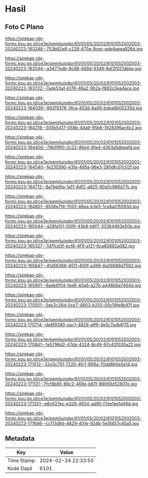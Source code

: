 # Hasil

## Foto C Plano

https://sirekap-obj-formc.kpu.go.id/ce3e/pemilu/pdpr/61/01/05/20/02/6101052002003-20240223-163248--753b62e8-c228-475e-9cec-ade4aeea826d.jpg

https://sirekap-obj-formc.kpu.go.id/ce3e/pemilu/pdpr/61/01/05/20/02/6101052002003-20240223-163544--a3477edb-8c88-468d-9349-8af2f021debe.jpg

https://sirekap-obj-formc.kpu.go.id/ce3e/pemilu/pdpr/61/01/05/20/02/6101052002003-20240223-163722--7ade53a1-b176-46a2-9b2a-f892c0ea4ace.jpg

https://sirekap-obj-formc.kpu.go.id/ce3e/pemilu/pdpr/61/01/05/20/02/6101052002003-20240223-164039--892f9378-3fca-453d-8a06-bdea6b05235d.jpg

https://sirekap-obj-formc.kpu.go.id/ce3e/pemilu/pdpr/61/01/05/20/02/6101052002003-20240223-164218--305b5417-058b-4da9-95b6-1928296ac6c2.jpg

https://sirekap-obj-formc.kpu.go.id/ce3e/pemilu/pdpr/61/01/05/20/02/6101052002003-20240223-164400--79b1f9f0-3c22-46e4-91e4-4363a5dbeafd.jpg

https://sirekap-obj-formc.kpu.go.id/ce3e/pemilu/pdpr/61/01/05/20/02/6101052002003-20240223-164540--fe235590-e3fa-495a-96e3-280dfc07c02f.jpg

https://sirekap-obj-formc.kpu.go.id/ce3e/pemilu/pdpr/61/01/05/20/02/6101052002003-20240223-164712--8a7bb6fa-1a11-4df2-a825-90a0c986d77c.jpg

https://sirekap-obj-formc.kpu.go.id/ce3e/pemilu/pdpr/61/01/05/20/02/6101052002003-20240223-164851--8556e7f4-1593-48ea-b3e5-1ce8a015593d.jpg

https://sirekap-obj-formc.kpu.go.id/ce3e/pemilu/pdpr/61/01/05/20/02/6101052002003-20240223-165044--a28fa101-50f6-43b8-b8f7-33364463e50b.jpg

https://sirekap-obj-formc.kpu.go.id/ce3e/pemilu/pdpr/61/01/05/20/02/6101052002003-20240223-165327--7d7fcd3f-ecf8-4f1f-a121-6ca60892a082.jpg

https://sirekap-obj-formc.kpu.go.id/ce3e/pemilu/pdpr/61/01/05/20/02/6101052002003-20240223-165647--41d56388-4511-400f-a366-6a06688d7592.jpg

https://sirekap-obj-formc.kpu.go.id/ce3e/pemilu/pdpr/61/01/05/20/02/6101052002003-20240223-165901--9ade6f04-fee6-40a6-a27b-a448b6a7464d.jpg

https://sirekap-obj-formc.kpu.go.id/ce3e/pemilu/pdpr/61/01/05/20/02/6101052002003-20240223-170501--3eb3c26d-0ce7-4803-b255-00c19fe8b97f.jpg

https://sirekap-obj-formc.kpu.go.id/ce3e/pemilu/pdpr/61/01/05/20/02/6101052002003-20240223-170714--de8f9380-eac1-4829-aff9-4e5c7adb8115.jpg

https://sirekap-obj-formc.kpu.go.id/ce3e/pemilu/pdpr/61/01/05/20/02/6101052002003-20240223-170841--1e5796d2-47da-4324-8c49-97c42f030a22.jpg

https://sirekap-obj-formc.kpu.go.id/ce3e/pemilu/pdpr/61/01/05/20/02/6101052002003-20240223-171012--32c0c751-7220-4fc1-909a-70dd8b0e5e14.jpg

https://sirekap-obj-formc.kpu.go.id/ce3e/pemilu/pdpr/61/01/05/20/02/6101052002003-20240223-171121--7fcf8b65-86c2-469e-b811-89959d52607e.jpg

https://sirekap-obj-formc.kpu.go.id/ce3e/pemilu/pdpr/61/01/05/20/02/6101052002003-20240223-171251--e8c627ec-e326-4934-ad90-f7ee1ee1d46d.jpg

https://sirekap-obj-formc.kpu.go.id/ce3e/pemilu/pdpr/61/01/05/20/02/6101052002003-20240223-171646--cc113d9d-4829-401e-924b-5e5f457c45a5.jpg


## Metadata

| Key        | Value               |
| ---------- | ------------------- |
| Time Stamp | 2024-02-24 22:33:55 |
| Kode Dapil | 6101                |



